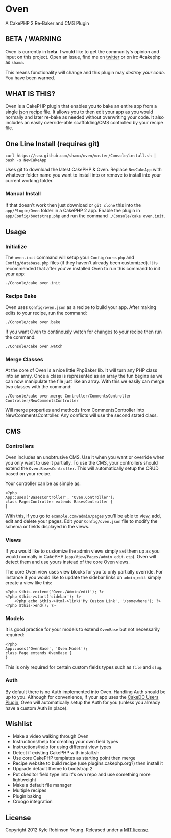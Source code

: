 # Oven

A CakePHP 2 Re-Baker and CMS Plugin

## BETA / WARNING

Oven is currently in **beta**. I would like to get the community's opinion and input
on this project. Open an issue, find me on
[twitter](http://twitter.com/shamakry) or on irc #cakephp as `shama`.

This means functionality will change and this plugin may *destroy your code*. You
have been warned.

## WHAT IS THIS?

Oven is a CakePHP plugin that enables you to bake an entire app from a single
[json recipe](https://github.com/shama/oven/blob/master/Config/config.json) file.
It allows you to then edit your app as you would normally and later re-bake as
needed without overwriting your code. It also includes an easily override-able
scaffolding/CMS controlled by your recipe file.

## One Line Install (requires git)

    curl https://raw.github.com/shama/oven/master/Console/install.sh | bash -s NewCakeApp

Uses git to download the latest CakePHP & Oven. Replace `NewCakeApp` with
whatever folder name you want to install into or remove to install into
your current working folder.

### Manual Install

If that doesn't work then just download or `git clone` this into the
`app/Plugin/Oven` folder in a CakePHP 2 app. Enable the plugin in
`app/Config/bootstrap.php` and run the command `./Console/cake oven.init`.

## Usage

### Initialize

The `oven.init` command will setup your `Config/core.php` and 
`Config/database.php` files (if they haven't already been customized). It is
recommended that after you've installed Oven to run this command to init your
app:

    ./Console/cake oven.init

### Recipe Bake

Oven uses `Config/oven.json` as a recipe to build your app. After making edits
to your recipe, run the command:

    ./Console/cake oven.bake

If you want Oven to continously watch for changes to your recipe then run the
command:

    ./Console/cake oven.watch

### Merge Classes

At the core of Oven is a nice little PhpBaker lib. It will turn any PHP class
into an array. Once a class is represented as an array the fun begins as we can
now manipulate the file just like an array. With this we easily can merge two
classes with the command:

    ./Console/cake oven.merge Controller/CommentsController Controller/NewCommentsController

Will merge properties and methods from CommentsController into
NewCommentsController. Any conflicts will use the second stated class.

## CMS

### Controllers

Oven includes an unobtrusive CMS. Use it when you want or override when you only
want to use it partially. To use the CMS, your controllers should extend the
`Oven.BasesController`. This will automatically setup the CRUD based on your
recipe.

Your controller can be as simple as:

    <?php
    App::uses('BasesController', 'Oven.Controller');
    class PagesController extends BasesController {
    }

With this, if you go to `example.com/admin/pages` you'll be able to view, add,
edit and delete your pages. Edit your `Config/oven.json` file to modify the
schema or fields displayed in the views.

### Views

If you would like to customize the admin views simply set them up as you would
normally in CakePHP (`app/View/Pages/admin_edit.ctp`). Oven will detect them and
use yours instead of the core Oven views.

The core Oven view uses view blocks for you to only partially override. For
instance if you would like to update the sidebar links on `admin_edit`
simply create a view like this:

    <?php $this->extend('Oven./Admin/edit'); ?>
    <?php $this->start('sidebar'); ?>
        <?php echo $this->Html->link('My Custom Link', '/somewhere'); ?>
    <?php $this->end(); ?>

### Models

It is good practice for your models to extend `OvenBase` but not necessarily
required:

    <?php
    App::uses('OvenBase', 'Oven.Model');
    class Page extends OvenBase {
    }

This is only required for certain custom fields types such as `file` and `slug`.

### Auth

By default there is no Auth implemented into Oven. Handling Auth should be up
to you. Although for convenience, if your app uses the
[CakeDC Users Plugin](https://github.com/CakeDC/users), Oven will automatically
setup the Auth for you (unless you already have a custom Auth in place).

## Wishlist

* Make a video walking through Oven
* Instructions/help for creating your own field types
* Instructions/help for using different view types
* Detect if existing CakePHP with install.sh
* Use core CakePHP templates as starting point then merge
* Recipe website to build recipe (use plugins.cakephp.org?) then install it
* Upgrade default theme to bootstrap 2
* Put ckeditor field type into it's own repo and use something more lightweight
* Make a default file manager
* Multiple recipes
* Plugin baking
* Croogo integration

## License

Copyright 2012 Kyle Robinson Young. Released under a
[MIT license](http://www.opensource.org/licenses/mit-license.php).